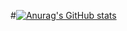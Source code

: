 #[![Anurag's GitHub stats](https://github-readme-stats.vercel.app/api?Ocsong=anuraghazra)](https://github.com/anuraghazra/github-readme-stats)
